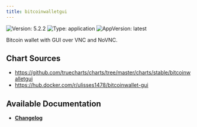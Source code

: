```yaml
---
title: bitcoinwalletgui
---
```


![Version: 5.2.2](https://img.shields.io/badge/Version-5.2.2-informational?style=flat-square) ![Type: application](https://img.shields.io/badge/Type-application-informational?style=flat-square) ![AppVersion: latest](https://img.shields.io/badge/AppVersion-latest-informational?style=flat-square)

Bitcoin wallet with GUI over VNC and NoVNC.&#xD;


## Chart Sources

- https://github.com/truecharts/charts/tree/master/charts/stable/bitcoinwalletgui
- https://hub.docker.com/r/ulisses1478/bitcoinwallet-gui

## Available Documentation

- [**Changelog**](./CHANGELOG.md)
